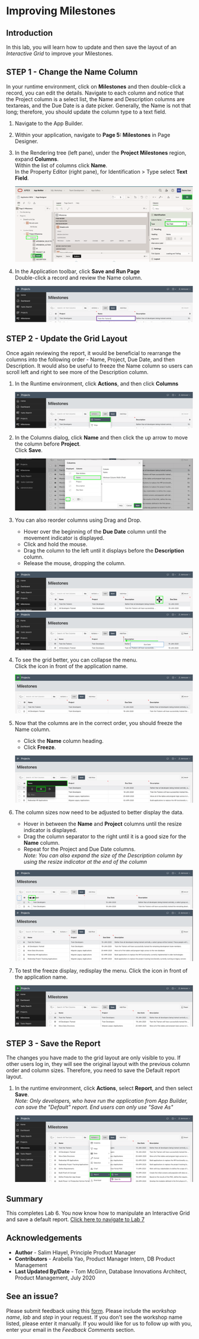 # Improving Milestones

## Introduction
In this lab, you will learn how to update and then save the layout of an *Interactive Grid* to improve your Milestones.

## **STEP 1** - Change the Name Column
In your runtime environment, click on **Milestones** and then double-click a record, you can edit the details. Navigate to each column and notice that the Project column is a select list, the Name and Description columns are textareas, and the Due Date is a date picker. Generally, the Name is not that long; therefore, you should update the column type to a text field.

1. Navigate to the App Builder.
2. Within your application, navigate to **Page 5: Milestones** in Page Designer.
3. In the Rendering tree (left pane), under the **Project Milestones** region, expand **Columns**.  
    Within the list of columns click **Name**.  
    In the Property Editor (right pane), for Identification > Type select **Text Field**.

    ![](images/set-name.png " ")

4. In the Application toolbar, click **Save and Run Page**   
    Double-click a record and review the Name column.

    ![](images/view-name.png " ")

## **STEP 2** - Update the Grid Layout
Once again reviewing the report, it would be beneficial to rearrange the columns into the following order - Name, Project, Due Date, and then Description. It would also be useful to freeze the Name column so users can scroll left and right to see more of the Description column.

1. In the Runtime environment, click **Actions**, and then click **Columns**

    ![](images/go-columns.png " ")

2. In the Columns dialog, click **Name** and then click the up arrow to move the column before **Project**.    
    Click **Save**.

    ![](images/move-name.png " ")

3. You can also reorder columns using Drag and Drop.    
      - Hover over the beginning of the **Due Date** column until the movement indicator is displayed.  
      - Click and hold the mouse.   
      - Drag the column to the left until it displays before the **Description** column.    
      - Release the mouse, dropping the column.

    ![](images/show-movement.png " ")
    ![](images/drag-date.png " ")

4. To see the grid better, you can collapse the menu.   
    Click the icon in front of the application name.

    ![](images/hide-menu.png " ")

5. Now that the columns are in the correct order, you should freeze the Name column.   
      - Click the **Name** column heading.  
      - Click **Freeze**.

    ![](images/freeze.png " ")

6. The column sizes now need to be adjusted to better display the data.     
      - Hover in between the **Name** and **Project** columns until the resize indicator is displayed.  
      - Drag the column separator to the right until it is a good size for the **Name** column.     
      - Repeat for the Project and Due Date columns.  
    *Note: You can also expand the size of the Description column by using the resize indicator at the end of the column*

    ![](images/get-resize.png " ")
    ![](images/column-sizes.png " ")

7. To test the freeze display, redisplay the menu. Click the icon in front of the application name.

    ![](images/freeze-display.png " ")

## **STEP 3** - Save the Report
The changes you have made to the grid layout are only visible to you. If other users log in, they will see the original layout with the previous column order and column sizes. Therefore, you need to save the Default report layout.

1. In the runtime environment, click **Actions**, select **Report**, and then select **Save**.  
    *Note: Only developers, who have run the application from App Builder, can save the "Default" report. End users can only use "Save As"*

    ![](images/save.png " ")

## **Summary**

This completes Lab 6. You now know how to manipulate an Interactive Grid and save a default report. [Click here to navigate to Lab 7](?lab=lab-7-improving-tasks)

## **Acknowledgements**

 - **Author** -  Salim Hlayel, Principle Product Manager
 - **Contributors** - Arabella Yao, Product Manager Intern, DB Product Management
 - **Last Updated By/Date** - Tom McGinn, Database Innovations Architect, Product Management, July 2020

## See an issue?
Please submit feedback using this [form](https://apexapps.oracle.com/pls/apex/f?p=133:1:::::P1_FEEDBACK:1). Please include the *workshop name*, *lab* and *step* in your request.  If you don't see the workshop name listed, please enter it manually. If you would like for us to follow up with you, enter your email in the *Feedback Comments* section.

